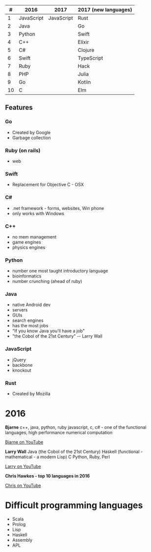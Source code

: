| #             | 2016          | 2017          | 2017 (new languages)	|
|---------------|---------------|---------------|-----------------------|
| 1             | JavaScript    | JavaScript    | Rust                  |
| 2             | Java          |               | Go                    |
| 3             | Python        |               | Swift                 |
| 4             | C++           |               | Elixir                |
| 5             | C#            |               | Clojure               |
| 6             | Swift         |               | TypeScript            |
| 7             | Ruby          |               | Hack                  |
| 8             | PHP           |               | Julia                 |
| 9             | Go            |               | Kotlin                |
| 10            | C             |               | Elm                   |

## Features
### Go
- Created by Google
- Garbage collection

### Ruby (on rails)
- web

### Swift
- Replacement for Objective C - OSX

### C#
- .net framework - forms, websites, Win phone
- only works with Windows

### C++
- no mem management
- game engines
- physics engines

### Python
- number one most taught introductory language
- bioinformatics
- number crunching (ahead of ruby)

### Java
- native Android dev
- servers
- GUIs
- search engines
- has the most jobs
- "If you know Java you'll have a job"
- "the Cobol of the 21st Century" -- Larry Wall

### JavaScript
- jQuery
- backbone
- knockout

### Rust
- Created by Mozilla

# 2016

**Bjarne**
c++, java, python, ruby javascript, c, c# - one of the functional languages,
high performance numerical computation

[Bjarne on YouTube](https://www.youtube.com/watch?v=NvWTnIoQZj4)

**Larry Wall**
Java (the Cobol of the 21st Century)
Haskell (functional - mathematical - a modern Lisp)
C
Python, Ruby, Perl

[Larry on YouTube](https://www.youtube.com/watch?v=LR8fQiskYII)

**Chris Hawkes - top 10 languages in 2016**

[Chris on YouTube](https://www.youtube.com/watch?v=Z56GLRXxh88)

# Difficult programming languages
- Scala
- Prolog
- Lisp
- Haskell
- Assembly
- APL

